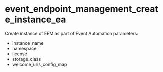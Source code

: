 # event_endpoint_management_create_instance_ea

Create instance of EEM as part of Event Automation
parameters:
- instance_name
- namespace
- license
- storage_class
- welcome_urls_config_map
